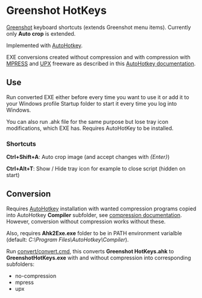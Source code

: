 # Greenshot HotKeys

[Greenshot](https://getgreenshot.org) keyboard shortcuts (extends Greenshot menu items). Currently only **Auto crop** is extended.

Implemented with [AutoHotkey](https://www.autohotkey.com).

EXE conversions created without compression and with compression with [MPRESS](https://www.matcode.com/mpress.htm) and [UPX](https://upx.github.io) freeware as described in this [AutoHotkey documentation](https://www.autohotkey.com/docs/Scripts.htm#ahk2exe).


## Use

Run converted EXE either before every time you want to use it or add it to your Windows profile Startup folder to start it every time you log into Windows.

You can also run .ahk file for the same purpose but lose tray icon modifications, which EXE has. Requires AutoHotKey to be installed.


### Shortcuts

**Ctrl+Shift+A**: Auto crop image (and accept changes with *{Enter}*)

**Ctrl+Alt+T**: Show / Hide tray icon for example to close script (hidden on start)


## Conversion

Requires [AutoHotkey](https://www.autohotkey.com) installation with wanted compression programs copied into AutoHotkey **Compiler** subfolder, see [compression documentation](https://www.autohotkey.com/docs/Scripts.htm#mpress). However, conversion without compression works without these.

Also, requires **Ahk2Exe.exe** folder to be in PATH environment varialble (default: *C:\Program Files\AutoHotkey\Compiler*).

Run [convert/convert.cmd](convert/convert.cmd), this converts **Greenshot HotKeys.ahk** to **GreenshotHotKeys.exe** with and without compression into corresponding subfolders:

- no-compression
- mpress
- upx
